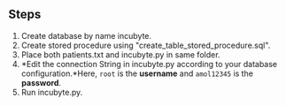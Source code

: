 ## Steps
1) Create database by name incubyte.
2) Create stored procedure using "create_table_stored_procedure.sql".
3) Place both patients.txt and incubyte.py in same folder.
4) *Edit the connection String in incubyte.py according to your database configuration.*Here, `root` is the **username** and `amol12345` is the **password**.
5) Run incubyte.py.
